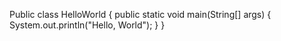 Public class HelloWorld { 
public static void main(String[] args) {
System.out.println("Hello, World");
}
}
